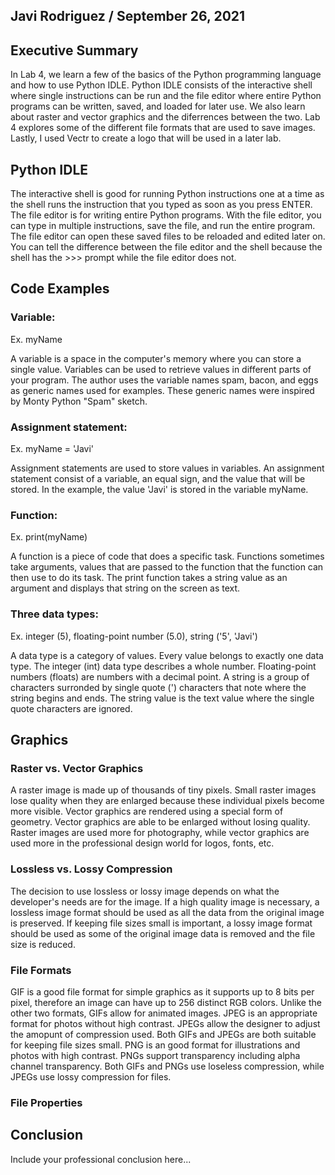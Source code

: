 ## Javi Rodriguez / September 26, 2021

## Executive Summary 
In Lab 4, we learn a few of the basics of the Python programming language and how to use Python IDLE. Python IDLE consists of the interactive shell where single instructions can be run and the file editor where entire Python programs can be written, saved, and loaded for later use. We also learn about raster and vector graphics and the diferrences between the two. Lab 4 explores some of the different file formats that are used to save images. Lastly, I used Vectr to create a logo that will be used in a later lab.

## Python IDLE
The interactive shell is good for running Python instructions one at a time as the shell runs the instruction that you typed as soon as you press ENTER. The file editor is for writing entire Python programs. With the file editor, you can type in multiple instructions, save the file, and run the entire program. The file editor can open these saved files to be reloaded and edited later on. You can tell the difference between the file editor and the shell because the shell has the >>> prompt while the file editor does not.

## Code Examples
### Variable:
Ex. myName

A variable is a space in the computer's memory where you can store a single value. Variables can be used to retrieve values in different parts of your program. The author uses the variable names spam, bacon, and eggs as generic names used for examples. These generic names were inspired by Monty Python "Spam" sketch.
### Assignment statement:
Ex. myName = 'Javi'

Assignment statements are used to store values in variables. An assignment statement consist of a variable, an equal sign, and the value that will be stored. In the example, the value 'Javi' is stored in the variable myName.
### Function:
Ex. print(myName)

A function is a piece of code that does a specific task. Functions sometimes take arguments, values that are passed to the function that the function can then use to do its task. The print function takes a string value as an argument and displays that string on the screen as text.
### Three data types:
Ex. integer (5), floating-point number (5.0), string ('5', 'Javi')

A data type is a category of values. Every value belongs to exactly one data type. The integer (int) data type describes a whole number. Floating-point numbers (floats) are numbers with a decimal point. A string is a group of characters surronded by single quote (') characters that note where the string begins and ends. The string value is the text value where the single quote characters are ignored.
## Graphics

### Raster vs. Vector Graphics
A raster image is made up of thousands of tiny pixels. Small raster images lose quality when they are enlarged because these individual pixels become more visible. Vector graphics are rendered using a special form of geometry. Vector graphics are able to be enlarged without losing quality. Raster images are used more for photography, while vector graphics are used more in the professional design world for logos, fonts, etc.
### Lossless vs. Lossy Compression
The decision to use lossless or lossy image depends on what the developer's needs are for the image. If a high quality image is necessary, a lossless image format should be used as all the data from the original image is preserved. If keeping file sizes small is important, a lossy image format should be used as some of the original image data is removed and the file size is reduced.
### File Formats
GIF is a good file format for simple graphics as it supports up to 8 bits per pixel, therefore an image can have up to 256 distinct RGB colors. Unlike the other two formats, GIFs allow for animated images. JPEG is an appropriate format for photos without high contrast. JPEGs allow the designer to adjust the amopunt of compression used. Both GIFs and JPEGs are both suitable for keeping file sizes small. PNG is an good format for illustrations and photos with high contrast. PNGs support transparency including alpha channel transparency. Both GIFs and PNGs use loseless compression, while JPEGs use lossy compression for files.
### File Properties

## Conclusion

Include your professional conclusion here...
